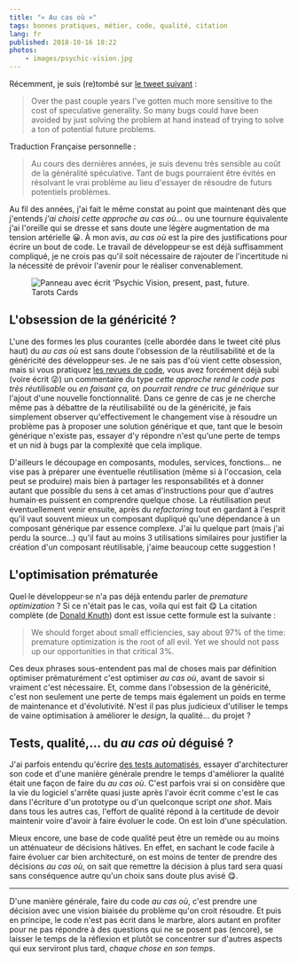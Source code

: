 ```yaml
---
title: "« Au cas où »"
tags: bonnes pratiques, métier, code, qualité, citation
lang: fr
published: 2018-10-16 18:22
photos:
    - images/psychic-vision.jpg
---
```


Récemment, je suis (re)tombé sur [le tweet suivant](https://twitter.com/jaredforsyth/status/1017110508611096576)&nbsp;:

> Over the past couple years I've gotten much more sensitive to the cost of
> speculative generality. So many bugs could have been avoided by just solving
> the problem at hand instead of trying to solve a ton of potential future
> problems.

Traduction Française personnelle&nbsp;:

> Au cours des dernières années, je suis devenu très sensible au coût de la
> généralité spéculative. Tant de bugs pourraient être évités en résolvant le
> vrai problème au lieu d'essayer de résoudre de futurs potentiels problèmes.

Au fil des années, j'ai fait le même constat au point que maintenant dès que
j'entends  *j'ai choisi cette approche au cas où…* ou une tournure équivalente
j'ai l'oreille qui se dresse et sans doute une légère augmentation de ma tension
artérielle 😀. À mon avis, *au cas où* est la pire des justifications pour
écrire un bout de code. Le travail de développeur·se est déjà suffisamment
compliqué, je ne crois pas qu'il soit nécessaire de rajouter de l'incertitude ni
la nécessité de prévoir l'avenir pour le réaliser convenablement.

<figure class="object-center bordered">
    <img src="/images/660x/psychic-vision.jpg" alt="Panneau avec écrit 'Psychic
    Vision, present, past, future. Tarots Cards">
</figure>

## L'obsession de la généricité&nbsp;?

L'une des formes les plus courantes (celle abordée dans le tweet cité plus haut)
du *au cas où* est sans doute l'obsession de la réutilisabilité et de la
généricité des développeur·ses. Je ne sais pas d'où vient cette obsession, mais
si vous pratiquez [les revues de code](/post/vertus-revue-de-code/), vous avez
forcément déjà subi (voire écrit 😜) un commentaire du type *cette approche rend
le code pas très réutilisable* ou *en faisant ça, on pourrait rendre ce truc
générique* sur l'ajout d'une nouvelle fonctionnalité. Dans ce genre de cas je ne
cherche même pas à débattre de la réutilisabilité ou de la généricité, je fais
simplement observer qu'effectivement le changement vise à résoudre un problème
pas à proposer une solution générique et que, tant que le besoin générique
n'existe pas, essayer d'y répondre n'est qu'une perte de temps et un nid à bugs
par la complexité que cela implique.

D'ailleurs le découpage en composants, modules, services, fonctions… ne vise pas
à préparer une éventuelle réutilisation (même si à l'occasion, cela peut se
produire) mais bien à partager les responsabilités et à donner autant que
possible du sens à cet amas d'instructions pour que d'autres humain·es puissent
en comprendre quelque chose. La réutilisation peut éventuellement venir ensuite,
après du *refactoring* tout en gardant à l'esprit qu'il vaut souvent mieux un
composant dupliqué qu'une dépendance à un composant générique par essence
complexe. J'ai lu quelque part (mais j'ai perdu la source…) qu'il faut au moins
3 utilisations similaires pour justifier la création d'un composant
réutilisable, j'aime beaucoup cette suggestion&nbsp;!

## L'optimisation prématurée

Quel·le développeur·se n'a pas déjà entendu parler de *premature
optimization*&nbsp;? Si ce n'était pas le cas, voila qui est fait 😋 La citation
complète (de [Donald Knuth](https://en.wikipedia.org/wiki/Donald_Knuth)) dont
est issue cette formule est la suivante&nbsp;:

> We should forget about small efficiencies, say about 97% of the time:
> premature optimization is the root of all evil. Yet we should not pass up our
> opportunities in that critical 3%.

Ces deux phrases sous-entendent pas mal de choses mais par définition
optimiser prématurément c'est optimiser *au cas où*, avant de savoir si
vraiment c'est nécessaire. Et, comme dans l'obsession de la
généricité, c'est non seulement une perte de temps mais également un poids en
terme de maintenance et d'évolutivité. N'est il pas plus judicieux
d'utiliser le temps de vaine optimisation à améliorer le *design*, la qualité…
du projet&nbsp;?

## Tests, qualité,… du *au cas où* déguisé&nbsp;?

J'ai parfois entendu qu'écrire [des tests
automatisés](/post/bon-test-unitaire-integration-fonctionnel/), essayer
d'architecturer son code et d'une manière générale prendre le temps d'améliorer
la qualité était une façon de faire du *au cas où*. C'est parfois vrai si on
considère que la vie du logiciel s'arrête quasi juste après l'avoir écrit comme
c'est le cas dans l'écriture d'un prototype ou d'un quelconque script *one
shot*. Mais dans tous les autres cas, l'effort de qualité répond à la certitude
de devoir maintenir voire d'avoir à faire évoluer le code. On est loin d'une
spéculation.

Mieux encore, une base de code qualité peut être un remède ou au moins un
atténuateur de décisions hâtives. En effet, en sachant le code facile à faire
évoluer car bien architecturé, on est moins de tenter de prendre des décisions
*au cas où*, on sait que remettre la décision à plus tard sera quasi sans
conséquence autre qu'un choix sans doute plus avisé 😋.

---

D'une manière générale, faire du code *au cas où*, c'est prendre une décision
avec une vision biaisée du problème qu'on croit résoudre. Et puis en principe,
le code n'est pas écrit dans le marbre, alors autant en profiter pour ne pas
répondre à des questions qui ne se posent pas (encore), se laisser le temps de
la réflexion et plutôt se concentrer sur d'autres aspects qui eux serviront plus
tard, *chaque chose en son temps*.
